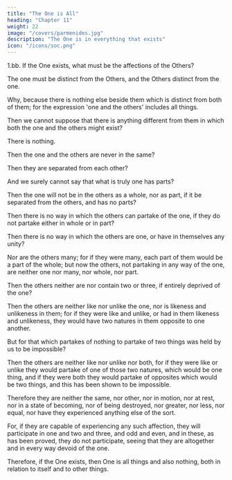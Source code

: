 ```yaml
---
title: "The One is All"
heading: "Chapter 11"
weight: 22
image: "/covers/parmenides.jpg"
description: "The One is in everything that exists"
icon: "/icons/soc.png"
---
```




1.bb. If the One exists, what must be the affections of the Others?

The one must be distinct from the Others, and the Others distinct from the one.

Why, because there is nothing else beside them which is distinct from both of them; for the expression 'one and the others' includes all things.

Then we cannot suppose that there is anything different from them in which both the one and the others might exist?

There is nothing.

Then the one and the others are never in the same?

Then they are separated from each other?

And we surely cannot say that what is truly one has parts?

Then the one will not be in the others as a whole, nor as part, if it be separated from the others, and has no parts?

Then there is no way in which the others can partake of the one, if they do not partake either in whole or in part?

Then there is no way in which the others are one, or have in themselves any unity?

Nor are the others many; for if they were many, each part of them would be a part of the whole; but now the others, not partaking in any way of the one, are neither one nor many, nor whole, nor part.

Then the others neither are nor contain two or three, if entirely deprived of the one?

Then the others are neither like nor unlike the one, nor is likeness and unlikeness in them; for if they were like and unlike, or had in them likeness and unlikeness, they would have two natures in them opposite to one another.

But for that which partakes of nothing to partake of two things was held by us to be impossible?

Then the others are neither like nor unlike nor both, for if they were like or unlike they would partake of one of those two natures, which would be one thing, and if they were both they would partake of opposites which would be two things, and this has been shown to be impossible.

Therefore they are neither the same, nor other, nor in motion, nor at rest, nor in a state of becoming, nor of being destroyed, nor greater, nor less, nor equal, nor have they experienced anything else of the sort.

For, if they are capable of experiencing any such affection, they will participate in one and two and three, and odd and even, and in these, as has been proved, they do not participate, seeing that they are altogether and in every way devoid of the one.

Therefore, if the One exists, then One is all things and also nothing, both in relation to itself and to other things.
